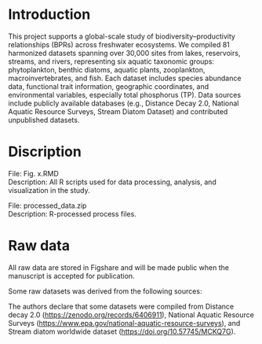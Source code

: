 # Introduction

This project supports a global-scale study of biodiversity–productivity relationships (BPRs) across freshwater ecosystems. 
We compiled 81 harmonized datasets spanning over 30,000 sites from lakes, reservoirs, streams, and rivers, representing six
aquatic taxonomic groups: phytoplankton, benthic diatoms, aquatic plants, zooplankton, macroinvertebrates, and fish. Each 
dataset includes species abundance data, functional trait information, geographic coordinates, and environmental variables, 
especially total phosphorus (TP). Data sources include publicly available databases (e.g., Distance Decay 2.0, National 
Aquatic Resource Surveys, Stream Diatom Dataset) and contributed unpublished datasets.

# Discription
File: Fig. x.RMD  
Description: All R scripts used for data processing, analysis, and visualization in the study.

File: processed_data.zip  
Description: R-processed process files.

# Raw data
All raw data are stored in Figshare and will be made public when the manuscript is accepted for publication.

Some raw datasets was derived from the following sources:

The authors declare that some datasets were compiled from Distance decay 2.0 (https://zenodo.org/records/6406911), National
Aquatic Resource Surveys (https://www.epa.gov/national-aquatic-resource-surveys), and Stream diatom worldwide dataset 
(https://doi.org/10.57745/MCKQ7G).
